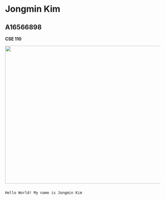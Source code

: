 # Jongmin Kim
## A16566898

**CSE 110**

<img src="IMG_4031.jpg" width="800" height="450">

#####

```
Hello World! My name is Jongmin Kim
```

